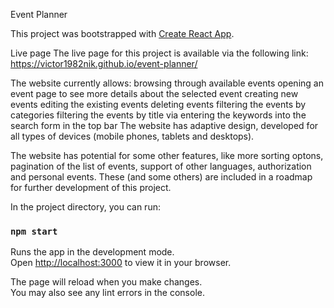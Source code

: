 Event Planner

This project was bootstrapped with [Create React App](https://github.com/facebook/create-react-app).

Live page
The live page for this project is available via the following link: https://victor1982nik.github.io/event-planner/

The website currently allows:
browsing through available events
opening an event page to see more details about the selected event
creating new events
editing the existing events
deleting events
filtering the events by categories
filtering the events by title via entering the keywords into the search form in the top bar
The website has adaptive design, developed for all types of devices (mobile phones, tablets and desktops).

The website has potential for some other features, like more sorting optons, pagination of the list of events, support of other languages, authorization and personal events. These (and some others) are included in a roadmap for further development of this project.

In the project directory, you can run:

### `npm start`

Runs the app in the development mode.\
Open [http://localhost:3000](http://localhost:3000) to view it in your browser.

The page will reload when you make changes.\
You may also see any lint errors in the console.
